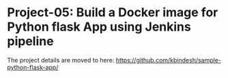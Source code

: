 # Project-05: Build a Docker image for Python flask App using Jenkins pipeline

The project details are moved to here: https://github.com/kbindesh/sample-python-flask-app/
